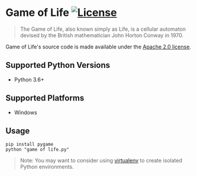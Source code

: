 # Game of Life [![License](https://img.shields.io/badge/license-Apache_2-blue.svg)](https://www.apache.org/licenses/LICENSE-2.0) 

> The Game of Life, also known simply as Life, is a cellular automaton devised by the British mathematician John Horton Conway in 1970.

Game of Life's source code is made available under the [Apache 2.0 license](https://github.com/fjwCode/Game_of_Life/LICENSE).


## Supported Python Versions
* Python 3.6+

## Supported Platforms
* Windows

## Usage

    pip install pygame
    python "game of life.py"


> Note: You may want to consider using [virtualenv](http://www.virtualenv.org/) to create isolated Python environments.